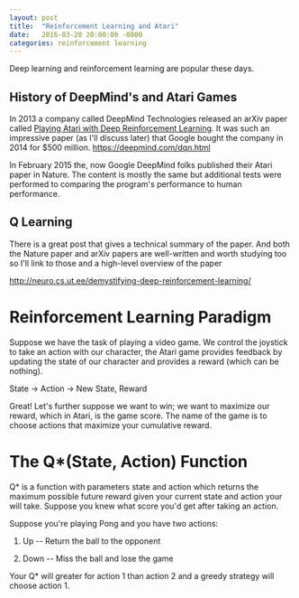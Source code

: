```yaml
---
layout: post
title:  "Reinforcement Learning and Atari"
date:   2016-03-20 20:00:00 -0800
categories: reinforcement learning
---
```

Deep learning and reinforcement learning are popular these days.

## History of DeepMind's and Atari Games

In 2013 a company called DeepMind Technologies released an arXiv
paper called [Playing Atari with Deep Reinforcement Learning](http://arxiv.org/abs/1312.5602).
It was such an impressive paper (as I'll discuss later) that Google
bought the company in 2014 for $500 million.
https://deepmind.com/dqn.html

In February 2015 the, now Google DeepMind folks
published their Atari paper in Nature. The content is mostly the same
but additional tests were performed to comparing the program's performance
to human performance.

## Q Learning

There is a great post that gives a technical summary of the paper.
And both the Nature paper and arXiv papers are well-written and worth
studying too so I'll link to those and a high-level overview of the paper

http://neuro.cs.ut.ee/demystifying-deep-reinforcement-learning/

# Reinforcement Learning Paradigm

Suppose we have the task of playing a video game. We control the joystick to
take an action with our character, the Atari game provides feedback by updating
the state of our character and provides a reward (which can be nothing).

State -> Action -> New State, Reward

Great! Let's further suppose we want to win; we want to maximize our reward,
which in Atari, is the game score. The name of the game is to choose actions
that maximize your cumulative reward.

# The Q*(State, Action) Function

Q* is a function with parameters state and action which returns the maximum possible
future reward given your current state and action your will take.
Suppose you knew what score you'd get after taking an action.

Suppose you're playing Pong and you have two actions:

1. Up -- Return the ball to the opponent

2. Down -- Miss the ball and lose the game

Your Q* will greater for action 1 than action 2 and a greedy strategy will choose
action 1.
